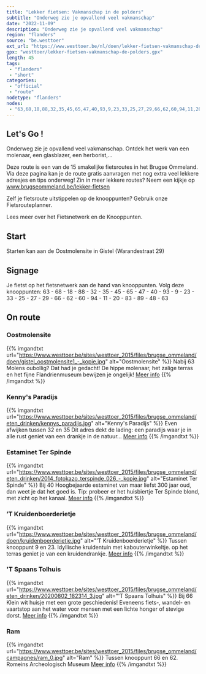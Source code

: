 ```yaml
---
title: "Lekker fietsen: Vakmanschap in de polders"
subtitle: "Onderweg zie je opvallend veel vakmanschap"
date: "2022-11-09"
description: "Onderweg zie je opvallend veel vakmanschap"
region: "flanders"
source: "be.westtoer"
ext_url: "https://www.westtoer.be/nl/doen/lekker-fietsen-vakmanschap-de-polders"
gpx: "westtoer/lekker-fietsen-vakmanschap-de-polders.gpx"
length: 45
tags:
 - "flanders"
 - "short"
categories:
 - "official"
 - "route"
nodetype: "flanders"
nodes:
 - "63,68,18,88,32,35,45,65,47,40,93,9,23,33,25,27,29,66,62,60,94,11,20,83,89,48,63"
---
```


## Let's Go ! 

Onderweg zie je opvallend veel vakmanschap. Ontdek het werk van een molenaar, een glasblazer, een herborist,... 

Deze route is een van de 15 smakelijke fietsroutes in het Brugse Ommeland. Via deze pagina kan je de route gratis aanvragen met nog extra veel lekkere adresjes en tips onderweg! Zin in meer lekkere routes? Neem een kijkje op www.brugseommeland.be/lekker-fietsen 

Zelf je fietsroute uitstippelen op de knooppunten? Gebruik onze Fietsrouteplanner.

Lees meer over het Fietsnetwerk en de Knooppunten.

## Start

Starten kan aan de Oostmolensite in Gistel (Warandestraat 29)

## Signage

Je fietst op het fietsnetwerk aan de hand van knooppunten. Volg deze knooppunten: 63 - 68 - 18 - 88 - 32 - 35 - 45 - 65 - 47 - 40 - 93 - 9 - 23 - 33 - 25 - 27 - 29 - 66 - 62 - 60 - 94 - 11 - 20 - 83 - 89 - 48 - 63

## On route

### Oostmolensite

{{% imgandtxt url="https://www.westtoer.be/sites/westtoer_2015/files/brugse_ommeland/doen/gistel_oostmolensite1_-_kopie.jpg" alt="Oostmolensite" %}}
Nabij 63
Molens oubollig? Dat had je gedacht! De hippe molenaar, het zalige terras en het fijne Flandrienmuseum bewijzen je ongelijk!
[Meer info](/nl/doen/oostmolensite-en-bezoekerscentrum)
{{% /imgandtxt %}}

### Kenny's Paradijs

{{% imgandtxt url="https://www.westtoer.be/sites/westtoer_2015/files/brugse_ommeland/eten_drinken/kennys_paradijs.jpg" alt="Kenny's Paradijs" %}}
Even afwijken tussen 32 en 35
Dit adres dekt de lading: een paradijs waar je in alle rust geniet van een drankje in de natuur...
[Meer info](/nl/eten-drinken/kennys-paradijs)
{{% /imgandtxt %}}

### Estaminet Ter Spinde

{{% imgandtxt url="https://www.westtoer.be/sites/westtoer_2015/files/brugse_ommeland/eten_drinken/2014_fotokazo_terspinde_026_-_kopie.jpg" alt="Estaminet Ter Spinde" %}}
Bij 40
Hoogbejaarde estaminet van maar liefst 300 jaar oud, dan weet je dat het goed is. Tip: probeer er het huisbiertje Ter Spinde blond, met zicht op het kanaal.
[Meer info](/nl/eten-drinken/estaminet-ter-spinde)
{{% /imgandtxt %}}

### ’T Kruidenboerderietje

{{% imgandtxt url="https://www.westtoer.be/sites/westtoer_2015/files/brugse_ommeland/doen/kruidenboerderietje.jpg" alt="’T Kruidenboerderietje" %}}
Tussen knooppunt 9 en 23.
Idyllische kruidentuin met kabouterwinkeltje. op het terras geniet je van een kruidendrankje.
[Meer info](/nl/doen/%E2%80%99t-kruidenboerderietje)
{{% /imgandtxt %}}

### 'T Spaans Tolhuis

{{% imgandtxt url="https://www.westtoer.be/sites/westtoer_2015/files/brugse_ommeland/eten_drinken/20200802_182314_3.jpg" alt="'T Spaans Tolhuis" %}}
Bij 66
Klein wit huisje met een grote geschiedenis! Eveneens fiets-, wandel- en vaartstop aan het water voor mensen met een lichte honger of stevige dorst.
[Meer info](/nl/eten-drinken/t-spaans-tolhuis)
{{% /imgandtxt %}}

### Ram

{{% imgandtxt url="https://www.westtoer.be/sites/westtoer_2015/files/brugse_ommeland/campagnes/ram_0.jpg" alt="Ram" %}}
Tussen knooppunt 66 en 62.
Romeins Archeologisch Museum
[Meer info](/nl/doen/romeins-archeologisch-museum)
{{% /imgandtxt %}}


